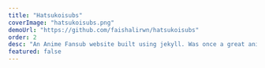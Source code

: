 ```yaml
---
title: "Hatsukoisubs"
coverImage: "hatsukoisubs.png"
demoUrl: "https://github.com/faishalirwn/hatsukoisubs"
order: 2
desc: "An Anime Fansub website built using jekyll. Was once a great animoo fansubs"
featured: false
---
```

